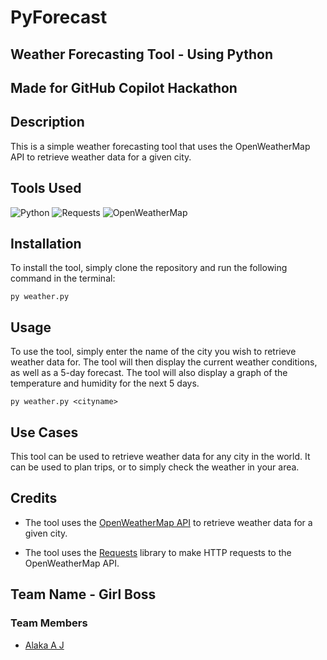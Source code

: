 # PyForecast
## Weather Forecasting Tool - Using Python
## Made for GitHub Copilot Hackathon

## Description
This is a simple weather forecasting tool that uses the OpenWeatherMap API to retrieve weather data for a given city.

## Tools Used
![Python](https://img.shields.io/badge/python-3670A0?style=for-the-badge&logo=python&logoColor=ffdd54)
![Requests](https://img.shields.io/badge/requests-3670A0?style=for-the-badge&logo=requests&logoColor=ffdd54)
![OpenWeatherMap](https://img.shields.io/badge/openweathermap-3670A0?style=for-the-badge&logo=openweathermap&logoColor=ED8B00)
<!-- ![Matplotlib](https://img.shields.io/badge/matplotlib-3670A0?style=for-the-badge&logo=python&logoColor=ffdd54) -->

## Installation
To install the tool, simply clone the repository and run the following command in the terminal:
```
py weather.py
```

## Usage
To use the tool, simply enter the name of the city you wish to retrieve weather data for. The tool will then display the current weather conditions, as well as a 5-day forecast. The tool will also display a graph of the temperature and humidity for the next 5 days.
```
py weather.py <cityname>
```

## Use Cases
This tool can be used to retrieve weather data for any city in the world. It can be used to plan trips, or to simply check the weather in your area.

## Credits
- The tool uses the [OpenWeatherMap API](https://openweathermap.org/api) to retrieve weather data for a given city.
<!-- - The tool uses the [Matplotlib](https://matplotlib.org/) library to display a graph of the temperature and humidity for the next 5 days. -->
- The tool uses the [Requests](https://docs.python-requests.org/en/master/) library to make HTTP requests to the OpenWeatherMap API.

## Team Name - Girl Boss
### Team Members
- [Alaka A J](github.com/alaka03aj)